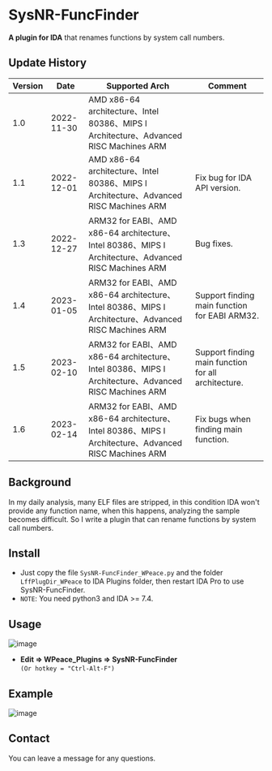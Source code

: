 # SysNR-FuncFinder
**A plugin for IDA** that renames functions by system call numbers.
## Update History
|Version|Date|Supported Arch|Comment|
|----|----|----|----|
|1.0|2022-11-30|AMD x86-64 architecture、Intel 80386、MIPS I Architecture、Advanced RISC Machines ARM|
|1.1|2022-12-01|AMD x86-64 architecture、Intel 80386、MIPS I Architecture、Advanced RISC Machines ARM|Fix bug for IDA API version.|
|1.3|2022-12-27|ARM32 for EABI、AMD x86-64 architecture、Intel 80386、MIPS I Architecture、Advanced RISC Machines ARM|Bug fixes.|
|1.4|2023-01-05|ARM32 for EABI、AMD x86-64 architecture、Intel 80386、MIPS I Architecture、Advanced RISC Machines ARM|Support finding main function for EABI ARM32.|
|1.5|2023-02-10|ARM32 for EABI、AMD x86-64 architecture、Intel 80386、MIPS I Architecture、Advanced RISC Machines ARM|Support finding main function for all architecture.|
|1.6|2023-02-14|ARM32 for EABI、AMD x86-64 architecture、Intel 80386、MIPS I Architecture、Advanced RISC Machines ARM|Fix bugs when finding main function.|
## Background
In my daily analysis, many ELF files are stripped, in this condition IDA won't provide any function name, when this happens, analyzing the sample becomes difficult. So I write a plugin that can rename functions by system call numbers.
## Install
- Just copy the file `SysNR-FuncFinder_WPeace.py` and the folder `LffPlugDir_WPeace` to IDA Plugins folder, then restart IDA Pro to use SysNR-FuncFinder.  
- `NOTE`: You need python3 and IDA >= 7.4.
## Usage
![image](https://github.com/WPeace-HcH/SysNR-FuncFinder/blob/main/IMG/menu.png)
- **Edit $\Rightarrow$ WPeace_Plugins $\Rightarrow$ SysNR-FuncFinder**  
`(Or hotkey = "Ctrl-Alt-F")`
## Example
![image](https://github.com/WPeace-HcH/SysNR-FuncFinder/blob/main/IMG/example.gif)
## Contact
You can leave a message for any questions.
